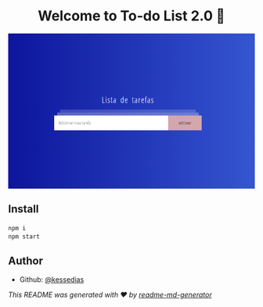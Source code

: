 <h1 align="center">Welcome to To-do List 2.0 👋</h1>
<p>
  <img align="center" alt="Tela" src="src/img/img.PNG" />

## Install

```sh
npm i
npm start
```

## Author

- Github: [@kessedias](https://github.com/kessedias)

_This README was generated with ❤️ by [readme-md-generator](https://github.com/kefranabg/readme-md-generator)_
